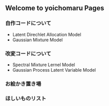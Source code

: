 ## Welcome to yoichomaru Pages

### 自作コードについて
- Latent Direchlet Allocation Model
- Gaussian Mixture Model 

### 改変コードについて
- Spectral Mixture Lernel Model
- Gaussian Process Latent Variable Model

### お絵かき置き場

### ほしいものリスト

